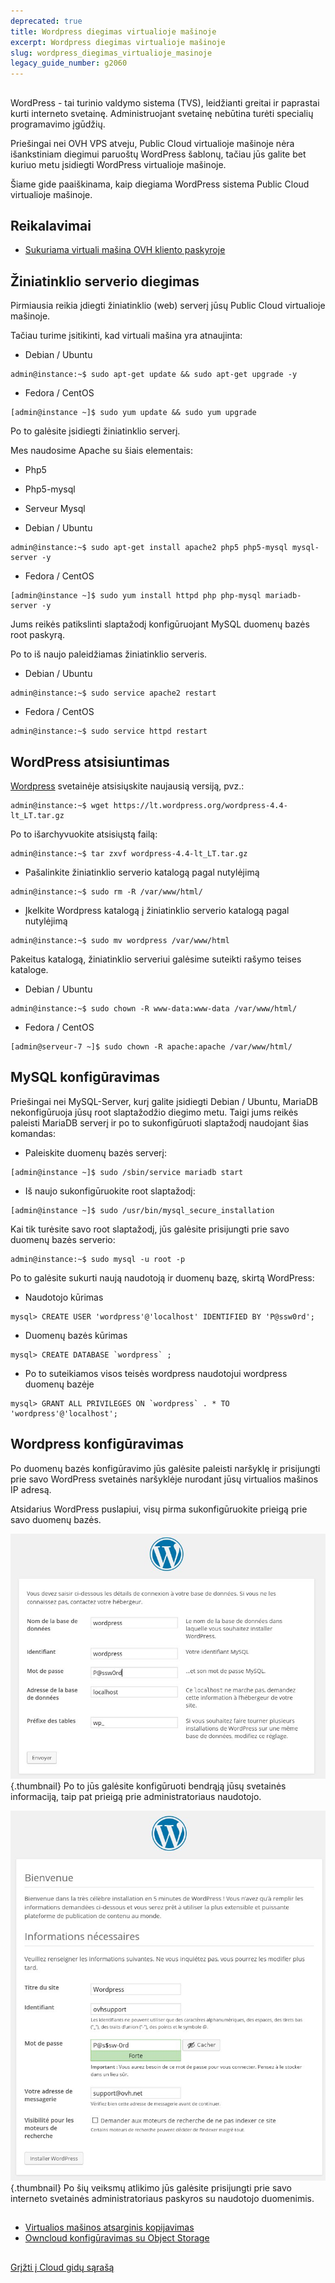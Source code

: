 ```yaml
---
deprecated: true
title: Wordpress diegimas virtualioje mašinoje
excerpt: Wordpress diegimas virtualioje mašinoje
slug: wordpress_diegimas_virtualioje_masinoje
legacy_guide_number: g2060
---
```



## 
WordPress - tai turinio valdymo sistema (TVS), leidžianti greitai ir paprastai kurti interneto svetainę. Administruojant svetainę nebūtina turėti specialių programavimo įgūdžių.

Priešingai nei OVH VPS atveju, Public Cloud virtualioje mašinoje nėra išankstiniam diegimui paruoštų WordPress šablonų, tačiau jūs galite bet kuriuo metu įsidiegti WordPress virtualioje mašinoje.

Šiame gide paaiškinama, kaip diegiama WordPress sistema Public Cloud virtualioje mašinoje.


## Reikalavimai

- [Sukuriama virtuali mašina OVH kliento paskyroje]({legacy}1775)




## Žiniatinklio serverio diegimas
Pirmiausia reikia įdiegti žiniatinklio (web) serverį jūsų Public Cloud virtualioje mašinoje.

Tačiau turime įsitikinti, kad virtuali mašina yra atnaujinta: 


- Debian / Ubuntu


```
admin@instance:~$ sudo apt-get update && sudo apt-get upgrade -y
```


- Fedora / CentOS


```
[admin@instance ~]$ sudo yum update && sudo yum upgrade
```



Po to galėsite įsidiegti žiniatinklio serverį.

Mes naudosime Apache su šiais elementais:

- Php5
- Php5-mysql
- Serveur Mysql

- Debian / Ubuntu


```
admin@instance:~$ sudo apt-get install apache2 php5 php5-mysql mysql-server -y
```


- Fedora / CentOS


```
[admin@instance ~]$ sudo yum install httpd php php-mysql mariadb-server -y
```



Jums reikės patikslinti slaptažodį konfigūruojant MySQL duomenų bazės root paskyrą.   

Po to iš naujo paleidžiamas žiniatinklio serveris.


- Debian / Ubuntu


```
admin@instance:~$ sudo service apache2 restart
```


- Fedora / CentOS


```
admin@instance:~$ sudo service httpd restart
```





## WordPress atsisiuntimas
[Wordpress](https://lt.wordpress.org/txt-download/) svetainėje atsisiųskite naujausią versiją, pvz.:


```
admin@instance:~$ wget https://lt.wordpress.org/wordpress-4.4-lt_LT.tar.gz
```


Po to išarchyvuokite atsisiųstą failą: 


```
admin@instance:~$ tar zxvf wordpress-4.4-lt_LT.tar.gz
```



- Pašalinkite žiniatinklio serverio katalogą pagal nutylėjimą


```
admin@instance:~$ sudo rm -R /var/www/html/
```


- Įkelkite Wordpress katalogą į žiniatinklio serverio katalogą pagal nutylėjimą


```
admin@instance:~$ sudo mv wordpress /var/www/html
```



Pakeitus katalogą, žiniatinklio serveriui galėsime suteikti rašymo teises kataloge.  


- Debian / Ubuntu


```
admin@instance:~$ sudo chown -R www-data:www-data /var/www/html/
```


- Fedora / CentOS


```
[admin@serveur-7 ~]$ sudo chown -R apache:apache /var/www/html/
```





## MySQL konfigūravimas
Priešingai nei MySQL-Server, kurį galite įsidiegti Debian / Ubuntu, MariaDB nekonfigūruoja jūsų root slaptažodžio diegimo metu. Taigi jums reikės paleisti MariaDB serverį ir po to sukonfigūruoti slaptažodį naudojant šias komandas:


- Paleiskite duomenų bazės serverį:


```
[admin@instance ~]$ sudo /sbin/service mariadb start
```


- Iš naujo sukonfigūruokite root slaptažodį:


```
[admin@instance ~]$ sudo /usr/bin/mysql_secure_installation
```



Kai tik turėsite savo root slaptažodį, jūs galėsite prisijungti prie savo duomenų bazės serverio:


```
admin@instance:~$ sudo mysql -u root -p
```


Po to galėsite sukurti naują naudotoją ir duomenų bazę, skirtą WordPress:


- Naudotojo kūrimas


```
mysql> CREATE USER 'wordpress'@'localhost' IDENTIFIED BY 'P@ssw0rd';
```


- Duomenų bazės kūrimas


```
mysql> CREATE DATABASE `wordpress` ;
```


- Po to suteikiamos visos teisės wordpress naudotojui wordpress duomenų bazėje


```
mysql> GRANT ALL PRIVILEGES ON `wordpress` . * TO 'wordpress'@'localhost';
```





## Wordpress konfigūravimas
Po duomenų bazės konfigūravimo jūs galėsite paleisti naršyklę ir prisijungti prie savo WordPress svetainės naršyklėje nurodant jūsų virtualios mašinos IP adresą.

Atsidarius WordPress puslapiui, visų pirma sukonfigūruokite prieigą prie savo duomenų bazės.

![](images/img_3674.jpg){.thumbnail}
Po to jūs galėsite konfigūruoti bendrąją jūsų svetainės informaciją, taip pat prieigą prie administratoriaus naudotojo.

![](images/img_3675.jpg){.thumbnail}
Po šių veiksmų atlikimo jūs galėsite prisijungti prie savo interneto svetainės administratoriaus paskyros su naudotojo duomenimis.


## 

- [Virtualios mašinos atsarginis kopijavimas]({legacy}1881)
- [Owncloud konfigūravimas su Object Storage]({legacy}2000)




## 
[Grįžti į Cloud gidų sąrašą]({legacy}1785)

